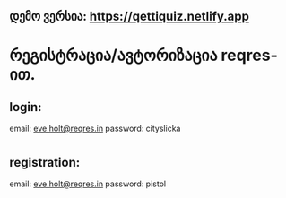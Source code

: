 ## დემო ვერსია: https://qettiquiz.netlify.app

# რეგისტრაცია/ავტორიზაცია reqres-ით.

## login:
email: eve.holt@reqres.in
password: cityslicka

#
## registration:
email: eve.holt@reqres.in
password: pistol
